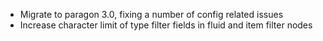 * Migrate to paragon 3.0, fixing a number of config related issues
* Increase character limit of type filter fields in fluid and item filter nodes